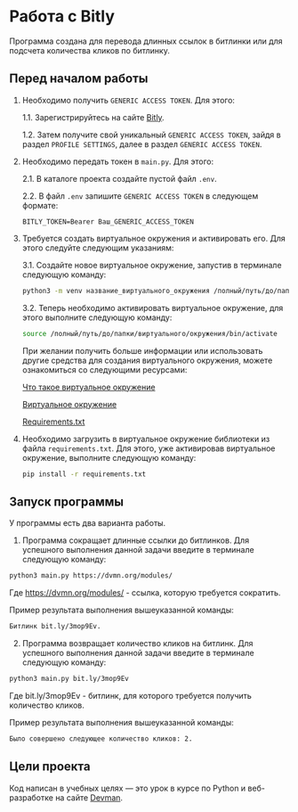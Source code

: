# Работа с Bitly

Программа создана для перевода длинных ссылок в битлинки или для подсчета количества кликов по битлинку.

## Перед началом работы
1. Необходимо получить `GENERIC ACCESS TOKEN`. Для этого:

    1.1. Зарегистрируйтесь на сайте [Bitly](https://bit.ly).

    1.2. Затем получите свой уникальный `GENERIC ACCESS TOKEN`, 
    зайдя в раздел `PROFILE SETTINGS`, 
    далее в раздел `GENERIC ACCESS TOKEN`.

2. Необходимо передать токен в `main.py`. Для этого:

    2.1. В каталоге проекта создайте пустой файл `.env`.

    2.2. В файл `.env` запишите `GENERIC ACCESS TOKEN` в следующем формате:

    ```
    BITLY_TOKEN=Bearer Ваш_GENERIC_ACCESS_TOKEN
    ```
3. Требуется создать виртуальное окружения и активировать его.
Для этого следуйте следующим указаниям:

    3.1. Создайте новое виртуальное окружение, запустив в терминале следующую команду:

    ```bash
    python3 -m venv название_виртуального_окружения /полный/путь/до/папки/виртуального/окружения
    ```

    3.2. Теперь необходимо активировать виртуальное окружение, для этого выполните следующую команду:

    ```bash
    source /полный/путь/до/папки/виртуального/окружения/bin/activate
    ```
    
    При желании получить больше информации или 
    использовать другие средства для создания виртуального окружения,
    можете ознакомиться со следующими ресурсами:
    
    [Что такое виртуальное окружение](https://devman.org/qna/12/chto-takoe-virtualnoe/)
    
    [Виртуальное окружение](https://devman.org/encyclopedia/pip/pip_virtualenv/)
    
    [Requirements.txt](https://pip.pypa.io/en/stable/user_guide/#requirements-files)
    
4. Необходимо загрузить в виртуальное окружение библиотеки из файла `requirements.txt`. 
Для этого, уже активировав виртуальное окружение, выполните следующую команду:

    ```bash
    pip install -r requirements.txt
    ```
    
## Запуск программы

У программы есть два варианта работы. 

1. Программа сокращает длинные ссылки до битлинков. 
Для успешного выполнения данной задачи введите в терминале следующую команду:

```bash
python3 main.py https://dvmn.org/modules/
```
Где https://dvmn.org/modules/ - ссылка, которую требуется сократить.

Пример результата выполнения вышеуказанной команды:

```bash
Битлинк bit.ly/3mop9Ev.
```

2. Программа возвращает количество кликов на битлинк.
Для успешного выполнения данной задачи введите в терминале следующую команду:

```bash
python3 main.py bit.ly/3mop9Ev
```
Где bit.ly/3mop9Ev - битлинк, для которого требуется получить количество кликов.

Пример результата выполнения вышеуказанной команды:

```bash
Было совершено следующее количество кликов: 2.
```

## Цели проекта

Код написан в учебных целях — это урок в курсе по Python и веб-разработке на сайте [Devman](https://dvmn.org).


